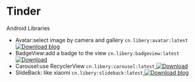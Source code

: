 # Tinder
Android Libraries

* Avatar:select image by camera and gallery  `cn.libery:avatar:latest` [ ![Download](https://api.bintray.com/packages/light/Avatar/Avatar/images/download.svg) ](https://bintray.com/light/Avatar/Avatar/_latestVersion) [blog](https://libery.cn/2018/08/06/avatar-select-img/)
* BadgeView:add a badge to the view `cn.libery:badgeview:latest`[ ![Download](https://api.bintray.com/packages/light/Avatar/Badge/images/download.svg) ](https://bintray.com/light/Avatar/Badge/_latestVersion)
* Carousel:use RecyclerView `cn.libery:carousel:latest`[ ![Download](https://api.bintray.com/packages/light/Avatar/Carousel/images/download.svg) ](https://bintray.com/light/Avatar/Carousel/_latestVersion)
* SlideBack: like xiaomi `cn.libery:slideback:latest`[ ![Download](https://api.bintray.com/packages/light/Avatar/SlideBack/images/download.svg) ](https://bintray.com/light/Avatar/SlideBack/_latestVersion) [blog](https://libery.cn/2018/09/28/android-slideback//)